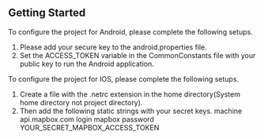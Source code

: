 ## Getting Started

To configure the project for Android, please complete the following setups.
1. Please add your secure key to the android.properties file.
2. Set the ACCESS_TOKEN variable in the CommonConstants file with your public key to run the Android application.

To configure the project for IOS, please complete the following setups.
1. Create a file with the .netrc extension in the home directory(System home directory not project directory).
2. Then add the following static strings with your secret keys.
machine api.mapbox.com
  login mapbox
  password YOUR_SECRET_MAPBOX_ACCESS_TOKEN
